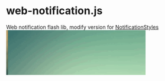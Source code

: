 # web-notification.js
Web notification flash lib, modify version for [NotificationStyles](https://github.com/codrops/NotificationStyles)  
![demo gif](./demo.gif)
